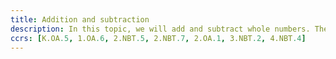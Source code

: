 ```yaml
---
title: Addition and subtraction
description: In this topic, we will add and subtract whole numbers. The topic starts with 1+1=2 and goes through adding and subtracting within 1000. We will cover regrouping, borrowing, and word problems.
ccrs: [K.OA.5, 1.OA.6, 2.NBT.5, 2.NBT.7, 2.OA.1, 3.NBT.2, 4.NBT.4]
---
```

